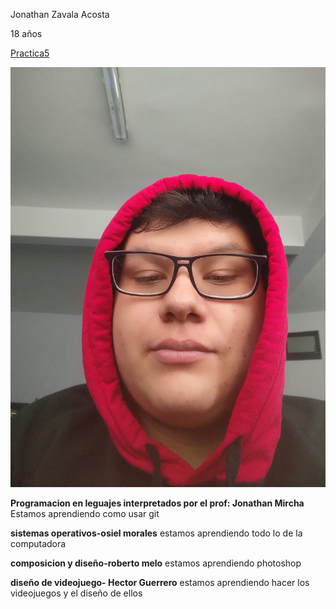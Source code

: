 Jonathan Zavala Acosta

18 años

[Practica5](./practica5.md)

![yo](FOTO/IMG_20230817_103447258.jpg)

**Programacion en leguajes interpretados por el prof: Jonathan Mircha**
Estamos aprendiendo como usar git

**sistemas operativos-osiel morales**
estamos aprendiendo todo lo de la computadora

**composicion y diseño-roberto melo**
estamos aprendiendo photoshop

**diseño de videojuego- Hector Guerrero**
estamos aprendiendo hacer los videojuegos y el diseño de ellos